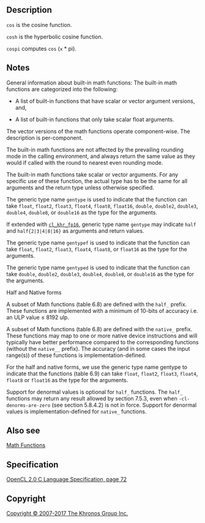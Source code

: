
## Description

`cos` is the cosine function.

`cosh` is the hyperbolic cosine function.

`cospi` computes `cos` (`x` \* pi).

## Notes

General information about built-in math functions: The built-in math
functions are categorized into the following:

-   A list of built-in functions that have scalar or vector argument
    versions, and,

-   A list of built-in functions that only take scalar float arguments.

The vector versions of the math functions operate component-wise. The
description is per-component.

The built-in math functions are not affected by the prevailing rounding
mode in the calling environment, and always return the same value as
they would if called with the round to nearest even rounding mode.

The built-in math functions take scalar or vector arguments. For any
specific use of these function, the actual type has to be the same for
all arguments and the return type unless otherwise specified.

The generic type name `gentype` is used to indicate that the function
can take `float`, `float2`, `float3`, `float4`, `float8`, `float16`,
`double`, `double2`, `double3`, `double4`, `double8`, or `double16` as
the type for the arguments.

If extended with [`cl_khr_fp16`](cl_khr_fp16.html), generic type name
`gentype` may indicate `half` and `half{2|3|4|8|16}` as arguments and
return values.

The generic type name `gentypef` is used to indicate that the function
can take `float`, `float2`, `float3`, `float4`, `float8`, or `float16`
as the type for the arguments.

The generic type name `gentyped` is used to indicate that the function
can take `double`, `double2`, `double3`, `double4`, `double8`, or
`double16` as the type for the arguments.

Half and Native forms

A subset of Math functions (table 6.8) are defined with the `half_`
prefix. These functions are implemented with a minimum of 10-bits of
accuracy i.e. an ULP value ≤ 8192 ulp.

A subset of Math functions (table 6.8) are defined with the `native_`
prefix. These functions may map to one or more native device
instructions and will typically have better performance compared to the
corresponding functions (without the `native__` prefix). The accuracy
(and in some cases the input range(s)) of these functions is
implementation-defined.

For the half and native forms, we use the generic type name gentype to
indicate that the functions (table 6.9) can take `float`, `float2`,
`float3`, `float4`, `float8` or `float16` as the type for the arguments.

Support for denormal values is optional for `half_` functions. The
`half_` functions may return any result allowed by section 7.5.3, even
when `-cl-denorms-are-zero` (see section 5.8.4.2) is not in force.
Support for denormal values is implementation-defined for `native_`
functions.

## Also see

[Math Functions](mathFunctions.html)

## Specification

[OpenCL 2.0 C Language Specification, page
72](https://www.khronos.org/registry/cl/specs/opencl-2.0-openclc.pdf#page=72)

## Copyright

[Copyright © 2007-2017 The Khronos Group Inc.](copyright.html)
